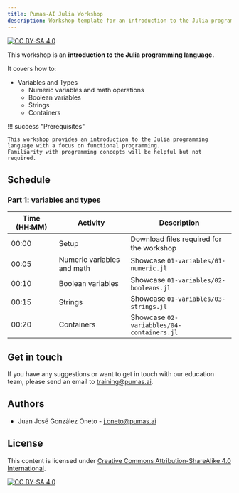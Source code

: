 ```yaml
---
title: Pumas-AI Julia Workshop 
description: Workshop template for an introduction to the Julia programming language. Covers variables and types, syntax, functions and functional programming
---
```


[![CC BY-SA 4.0](https://img.shields.io/badge/License-CC%20BY--SA%204.0-lightgrey.svg)](http://creativecommons.org/licenses/by-sa/4.0/)

This workshop is an **introduction to the Julia programming language.**

It covers how to:

- Variables and Types
  - Numeric variables and math operations
  - Boolean variables
  - Strings
  - Containers

!!! success "Prerequisites"

    This workshop provides an introduction to the Julia programming language with a focus on functional programming. 
    Familiarity with programming concepts will be helpful but not required.

## Schedule

### Part 1: variables and types

| Time (HH:MM) | Activity                    | Description                               |
|--------------|-----------------------------|-------------------------------------------|
| 00:00        | Setup                       | Download files required for the workshop  |
| 00:05        | Numeric variables and math  | Showcase `01-variables/01-numeric.jl`     |
| 00:10        | Boolean variables           | Showcase `01-variables/02-booleans.jl`    |
| 00:15        | Strings                     | Showcase `01-variables/03-strings.jl`     |
| 00:20        | Containers                  | Showcase `02-variabbles/04-containers.jl` |

## Get in touch

If you have any suggestions or want to get in touch with our education team,
please send an email to <training@pumas.ai>.

## Authors

- Juan José González Oneto - <j.oneto@pumas.ai>

## License

This content is licensed under [Creative Commons Attribution-ShareAlike 4.0 International](http://creativecommons.org/licenses/by-sa/4.0/).

[![CC BY-SA 4.0](https://licensebuttons.net/l/by-sa/4.0/88x31.png)](http://creativecommons.org/licenses/by-sa/4.0/)
